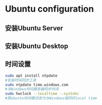 # Ubuntu configuration

## 安装Ubuntu Server

### 

## 安装Ubuntu Desktop


## 时间设置

```bash
sudo apt install ntpdate
#安装时间同步工具
sudo ntpdate time.windows.com
#与Windows时间服务器同步时间
sudo hwclock --localtime --systohc
#把ubuntu时间模式改为与Windows相同的local time
```
